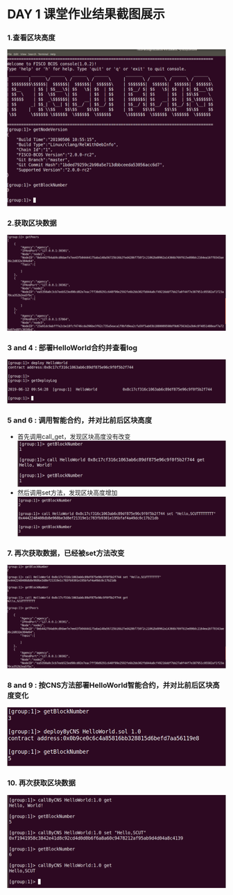 # DAY 1 课堂作业结果截图展示

### 1.查看区块高度
![...](./images_Day1/1_getBlockNumber.png)

### 2.获取区块数据
![](./images_Day1/2_getPeeers.png)

### 3 and 4 : 部署HelloWorld合约并查看log
![](./images_Day1/3&4_deploy&getLog.png)

### 5 and 6 : 调用智能合约，并对比前后区块高度
 *  首先调用call_get，发现区块高度没有改变    
 ![](./images_Day1/5&6_1_call_get.png)
 * 然后调用set方法，发现区块高度增加
 ![](./images_Day1/5&6_2_call_set.png)

### 7. 再次获取数据，已经被set方法改变
![](./images_Day1/7_get.png)

### 8 and 9 : 按CNS方法部署HelloWorld智能合约，并对比前后区块高度变化
![](./images_Day1/8&9.png)

### 10. 再次获取区块数据
![](./images_Day1/10.png)
